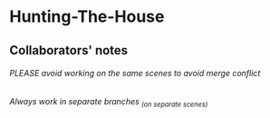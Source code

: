 # Hunting-The-House

## Collaborators' notes
###### PLEASE avoid working on the same scenes to avoid merge conflict
###### Always work in separate branches <sub>(on separate scenes)</sub>
